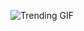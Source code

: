 ![Trending GIF](https://media1.giphy.com/media/v1.Y2lkPThiYjIxNzcyZWo2bTl5dm42MjZybzV6c2x0NW1nY2I0eGp0OGEzZ2ZrZzlidm1qciZlcD12MV9naWZzX3NlYXJjaCZjdD1n/P6gJOUsfq4r92gU279/giphy.gif)
